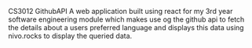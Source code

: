 CS3012 GithubAPI
A web application built using react for my 3rd year software engineering module which makes use og the github api to fetch the details about a users preferred language and displays this data using nivo.rocks to display the queried data.